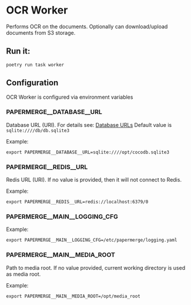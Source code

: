 # OCR Worker

Performs OCR on the documents. Optionally can download/upload documents
from S3 storage.

## Run it:

    poetry run task worker

## Configuration

OCR Worker is configured via environment variables

### PAPERMERGE__DATABASE__URL

Database URL (URI). For details see: [Database URLs](https://docs.sqlalchemy.org/en/20/core/engines.html#database-urls)
Default value is `sqlite:////db/db.sqlite3`

Example:

    export PAPERMERGE__DATABASE__URL=sqlite:////opt/cocodb.sqlite3

### PAPERMERGE__REDIS__URL

Redis URL (URI).
If no value is provided, then it will not connect to Redis.

Example:

    export PAPERMERGE__REDIS__URL=redis://localhost:6379/0

### PAPERMERGE__MAIN__LOGGING_CFG

Example:

    export PAPERMERGE__MAIN__LOGGING_CFG=/etc/papermerge/logging.yaml

### PAPERMERGE__MAIN__MEDIA_ROOT

Path to media root. If no value provided, current working directory
is used as media root.

Example:

    export PAPERMERGE__MAIN__MEDIA_ROOT=/opt/media_root
